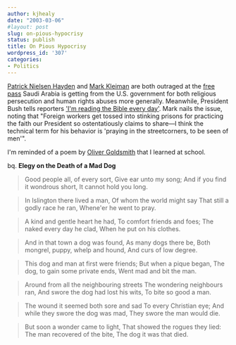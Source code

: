 ```yaml
---
author: kjhealy
date: "2003-03-06"
#layout: post
slug: on-pious-hypocrisy
status: publish
title: On Pious Hypocrisy
wordpress_id: '307'
categories:
- Politics
---
```


[Patrick Nielsen Hayden](http://nielsenhayden.com/electrolite/archives/002398.html#002398) and [Mark Kleiman](http://markarkleiman.blogspot.com/2003_03_01_markarkleiman_archive.html#90413987) are both outraged at the [free pass](http://www.msnbc.com/news/879531.asp?0sl=-12&cp1=1) Saudi Arabia is getting from the U.S. government for both religious persecution and human rights abuses more generally. Meanwhile, President Bush tells reporters ['I'm reading the Bible every day'](http://www.timesreporter.com/left.php?ID=17179). Mark nails the issue, noting that "Foreign workers get tossed into stinking prisons for practicing the faith our President so ostentatiously claims to share—I think the technical term for his behavior is 'praying in the streetcorners, to be seen of men'".

I'm reminded of a poem by [Oliver Goldsmith](http://www.theatrehistory.com/british/goldsmith001.html) that I learned at school.
 
 bq. **Elegy on the Death of a Mad Dog**

> Good people all, of every sort,
>  Give ear unto my song;
>  And if you find it wondrous short,
>  It cannot hold you long.

> In Islington there lived a man,
>  Of whom the world might say
>  That still a godly race he ran,
>  Whene'er he went to pray.

> A kind and gentle heart he had,
>  To comfort friends and foes;
>  The naked every day he clad,
>  When he put on his clothes.

> And in that town a dog was found,
>  As many dogs there be,
>  Both mongrel, puppy, whelp and hound,
>  And curs of low degree.

> This dog and man at first were friends;
>  But when a pique began,
>  The dog, to gain some private ends,
>  Went mad and bit the man.

> Around from all the neighbouring streets
>  The wondering neighbours ran,
>  And swore the dog had lost his wits,
>  To bite so good a man.

> The wound it seemed both sore and sad
>  To every Christian eye;
>  And while they swore the dog was mad,
>  They swore the man would die.

> But soon a wonder came to light,
>  That showed the rogues they lied:
>  The man recovered of the bite,
>  The dog it was that died.
